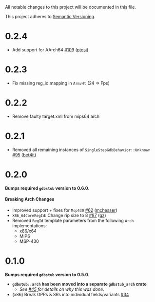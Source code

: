 All notable changes to this project will be documented in this file.

This project adheres to [Semantic Versioning](https://semver.org/spec/v2.0.0.html).

# 0.2.4

- Add support for AArch64 [\#109](https://github.com/daniel5151/gdbstub/pull/109) ([ptosi](https://github.com/ptosi))

# 0.2.3

- Fix missing reg_id mapping in `Armv4t` (24 => Fps)

# 0.2.2

- Remove faulty target.xml from mips64 arch

# 0.2.1

- Removed all remaining instances of `SingleStepGdbBehavior::Unknown` [\#95](https://github.com/daniel5151/gdbstub/pull/95) ([bet4it](https://github.com/bet4it))

# 0.2.0

**Bumps required `gdbstub` version to 0.6.0**.

#### Breaking Arch Changes

- Improved support + fixes for `Msp430` [\#62](https://github.com/daniel5151/gdbstub/pull/62) ([mchesser](https://github.com/mchesser))
- `X86_64CoreRegId`: Change rip size to 8 [\#87](https://github.com/daniel5151/gdbstub/pull/87) ([gz](https://github.com/gz))
- Removed `RegId` template parameters from the following `Arch` implementations:
  - x86/x64
  - MIPS
  - MSP-430

# 0.1.0

**Bumps required `gdbstub` version to 0.5.0**.

- **`gdbstub::arch` has been moved into a separate `gdbstub_arch` crate**
  - _See [\#45](https://github.com/daniel5151/gdbstub/issues/45) for details on why this was done._
- (x86) Break GPRs & SRs into individual fields/variants [\#34](https://github.com/daniel5151/gdbstub/issues/34)
